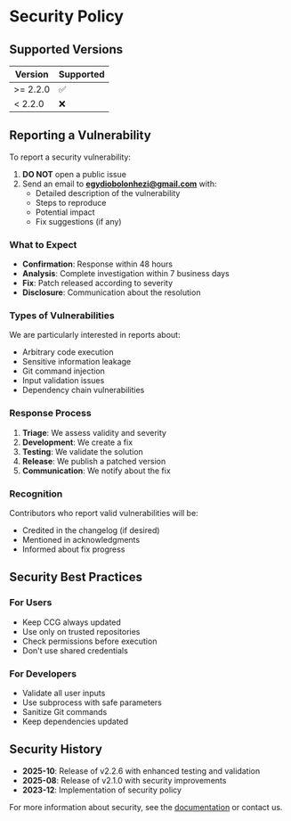 # Security Policy

## Supported Versions

| Version | Supported |
| ------- | --------- |
| >= 2.2.0   | ✅     |
| < 2.2.0   | ❌     |

## Reporting a Vulnerability

To report a security vulnerability:

1. **DO NOT** open a public issue
2. Send an email to **egydiobolonhezi@gmail.com** with:
   - Detailed description of the vulnerability
   - Steps to reproduce
   - Potential impact
   - Fix suggestions (if any)

### What to Expect

- **Confirmation**: Response within 48 hours
- **Analysis**: Complete investigation within 7 business days
- **Fix**: Patch released according to severity
- **Disclosure**: Communication about the resolution

### Types of Vulnerabilities

We are particularly interested in reports about:

- Arbitrary code execution
- Sensitive information leakage
- Git command injection
- Input validation issues
- Dependency chain vulnerabilities

### Response Process

1. **Triage**: We assess validity and severity
2. **Development**: We create a fix
3. **Testing**: We validate the solution
4. **Release**: We publish a patched version
5. **Communication**: We notify about the fix

### Recognition

Contributors who report valid vulnerabilities will be:
- Credited in the changelog (if desired)
- Mentioned in acknowledgments
- Informed about fix progress

## Security Best Practices

### For Users
- Keep CCG always updated
- Use only on trusted repositories
- Check permissions before execution
- Don't use shared credentials

### For Developers
- Validate all user inputs
- Use subprocess with safe parameters
- Sanitize Git commands
- Keep dependencies updated

## Security History

- **2025-10**: Release of v2.2.6 with enhanced testing and validation
- **2025-08**: Release of v2.1.0 with security improvements
- **2023-12**: Implementation of security policy

For more information about security, see the [documentation](../index.md) or contact us.
